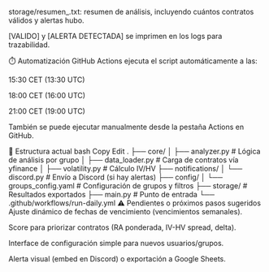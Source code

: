 storage/resumen_<grupo>.txt: resumen de análisis, incluyendo cuántos contratos válidos y alertas hubo.

[VALIDO] y [ALERTA DETECTADA] se imprimen en los logs para trazabilidad.

⏱️ Automatización
GitHub Actions ejecuta el script automáticamente a las:

15:30 CET (13:30 UTC)

18:00 CET (16:00 UTC)

21:00 CET (19:00 UTC)

También se puede ejecutar manualmente desde la pestaña Actions en GitHub.

📂 Estructura actual
bash
Copy
Edit
.
├── core/
│   ├── analyzer.py         # Lógica de análisis por grupo
│   ├── data_loader.py      # Carga de contratos vía yfinance
│   ├── volatility.py       # Cálculo IV/HV
├── notifications/
│   └── discord.py          # Envío a Discord (si hay alertas)
├── config/
│   └── groups_config.yaml  # Configuración de grupos y filtros
├── storage/                # Resultados exportados
├── main.py                 # Punto de entrada
└── .github/workflows/run-daily.yml
⚠️ Pendientes o próximos pasos sugeridos
Ajuste dinámico de fechas de vencimiento (vencimientos semanales).

Score para priorizar contratos (RA ponderada, IV-HV spread, delta).

Interface de configuración simple para nuevos usuarios/grupos.

Alerta visual (embed en Discord) o exportación a Google Sheets.
